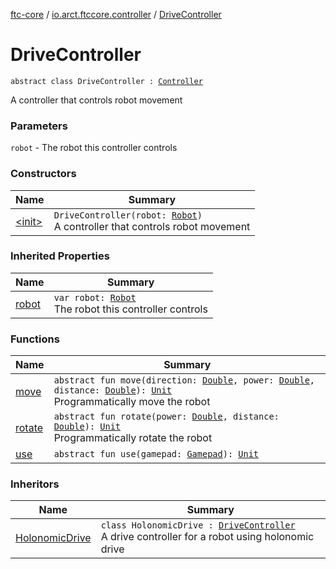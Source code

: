 [ftc-core](../../index.md) / [io.arct.ftccore.controller](../index.md) / [DriveController](./index.md)

# DriveController

`abstract class DriveController : `[`Controller`](../-controller/index.md)

A controller that controls robot movement

### Parameters

`robot` - The robot this controller controls

### Constructors

| Name | Summary |
|---|---|
| [&lt;init&gt;](-init-.md) | `DriveController(robot: `[`Robot`](../../io.arct.ftccore.robot/-robot/index.md)`)`<br>A controller that controls robot movement |

### Inherited Properties

| Name | Summary |
|---|---|
| [robot](../-controller/robot.md) | `var robot: `[`Robot`](../../io.arct.ftccore.robot/-robot/index.md)<br>The robot this controller controls |

### Functions

| Name | Summary |
|---|---|
| [move](move.md) | `abstract fun move(direction: `[`Double`](https://kotlinlang.org/api/latest/jvm/stdlib/kotlin/-double/index.html)`, power: `[`Double`](https://kotlinlang.org/api/latest/jvm/stdlib/kotlin/-double/index.html)`, distance: `[`Double`](https://kotlinlang.org/api/latest/jvm/stdlib/kotlin/-double/index.html)`): `[`Unit`](https://kotlinlang.org/api/latest/jvm/stdlib/kotlin/-unit/index.html)<br>Programmatically move the robot |
| [rotate](rotate.md) | `abstract fun rotate(power: `[`Double`](https://kotlinlang.org/api/latest/jvm/stdlib/kotlin/-double/index.html)`, distance: `[`Double`](https://kotlinlang.org/api/latest/jvm/stdlib/kotlin/-double/index.html)`): `[`Unit`](https://kotlinlang.org/api/latest/jvm/stdlib/kotlin/-unit/index.html)<br>Programmatically rotate the robot |
| [use](use.md) | `abstract fun use(gamepad: `[`Gamepad`](../../io.arct.ftccore.gamepad/-gamepad/index.md)`): `[`Unit`](https://kotlinlang.org/api/latest/jvm/stdlib/kotlin/-unit/index.html) |

### Inheritors

| Name | Summary |
|---|---|
| [HolonomicDrive](../-holonomic-drive/index.md) | `class HolonomicDrive : `[`DriveController`](./index.md)<br>A drive controller for a robot using holonomic drive |
